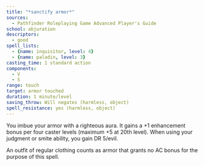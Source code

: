 ```yaml
---
title: "*sanctify armor*"
sources:
  - Pathfinder Roleplaying Game Advanced Player's Guide
school: abjuration
descriptors:
  - good
spell_lists:
  - {name: inquisitor, level: 4}
  - {name: paladin, level: 3}
casting_time: 1 standard action
components:
  - V
  - S
range: touch
target: armor touched
duration: 1 minute/level
saving_throw: Will negates (harmless, object)
spell_resistance: yes (harmless, object)
---
```


You imbue your armor with a righteous aura. It gains a +1 enhancement bonus per four caster levels (maximum +5 at 20th level). When using your judgment or smite ability, you gain DR 5/evil.

An outfit of regular clothing counts as armor that grants no AC bonus for the purpose of this spell.

